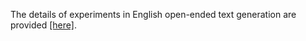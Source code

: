 The details of experiments in English open-ended text generation are provided [[here]](./english/).
